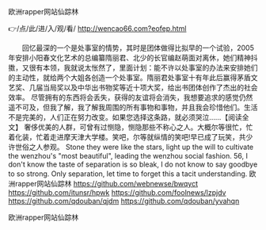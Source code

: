 
欧洲rapper网站仙踪林




👉/点/此/进/入/观/看/ http://wencao66.com?eofep.html




　　回忆最深的一个是处事室的情势，其时是团体做得比拟早的一个试验，2005年安排小阳春文化艺术的总编纂隋丽君、北少的长官编赵萌面对离休，她们精神抖擞，又很有本领，我就说太怅然了，里面计划：能不许以处事室的办法来安排她们的主动性，就给两个大姐各创造一个处事室。隋丽君处事室十有年此后赢得茅盾文艺奖、几届当局奖以及中华出书物奖等近十项大奖，给出书团体创作了杰出的社会效率。
尽管拥有的东西将会丢失，获得的友谊将会消失，我想要追求的感觉仍然遥不可及，但我了解，我了解我周围的所有事物和事物，并且我会珍惜他们。生活不是完美的，人们正在努力改变。如果您选择这条路，就必须哭泣……【阅读全文】
奢侈优美的人群，可曾有过恻隐，恻隐那些不称心之人。大概尔等很忙，忙着化装，忙着走进摩天津大学楼。笑吧，尔等就纵情的笑吧!早已成了玩笑，共少许世俗之人参观。
Stone they were like the stars, light up the will to cultivate the wenzhou's "most beautiful", leading the wenzhou social fashion.
56, I don't know the taste of separation is so bleak, I do not know to say goodbye to so strong.
Only separation, let time to forget this a tacit understanding.
欧洲rapper网站仙踪林 https://github.com/webnewse/bwqyct
https://github.com/itunsr/hpwk
https://github.com/foolnews/lzpjdv
https://github.com/qdouban/qjdm
https://github.com/qdouban/yvahqn





欧洲rapper网站仙踪林
